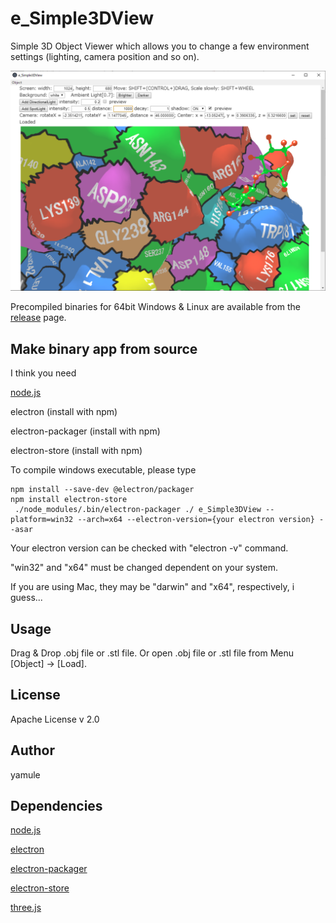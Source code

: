 # e_Simple3DView
Simple 3D Object Viewer which allows you to change a few environment settings (lighting, camera position and so on).


<img src="https://raw.githubusercontent.com/yamule/e_Simple3DView/master/docs/img/example_1.png" width="600px">


Precompiled binaries for 64bit Windows & Linux are available from the [release](https://github.com/yamule/e_Simple3DView/releases) page.


## Make binary app from source
I think you need

[node.js](https://nodejs.org/)

electron (install with npm)

electron-packager (install with npm)

electron-store (install with npm)

To compile windows executable, please type
```
npm install --save-dev @electron/packager
npm install electron-store
 ./node_modules/.bin/electron-packager ./ e_Simple3DView --platform=win32 --arch=x64 --electron-version={your electron version} --asar
```
Your electron version can be checked with "electron -v" command.

"win32" and "x64" must be changed dependent on your system.

If you are using Mac, they may be "darwin" and "x64", respectively, i guess...


## Usage
Drag & Drop .obj file or .stl file.
Or open .obj file or .stl file from Menu [Object] -> [Load].


## License
Apache License v 2.0


## Author
yamule

## Dependencies
[node.js](https://nodejs.org/)

[electron](https://github.com/electron/electron)

[electron-packager](https://github.com/electron/electron-packager)

[electron-store](https://github.com/sindresorhus/electron-store)

[three.js](https://threejs.org/)
